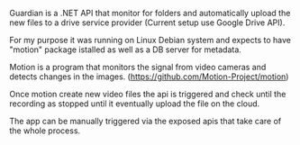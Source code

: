 Guardian is a .NET API that monitor for folders and automatically upload the new files to a drive service provider (Current setup use Google Drive API).

For my purpose it was running on Linux Debian system and expects to have "motion" package istalled as well as a DB server for metadata.

Motion is a program that monitors the signal from video cameras and detects changes in the images. (https://github.com/Motion-Project/motion)

Once motion create new video files the api is triggered and check until the recording as stopped until it eventually upload the file on the cloud.

The app can be manually triggered via the exposed apis that take care of the whole process.
